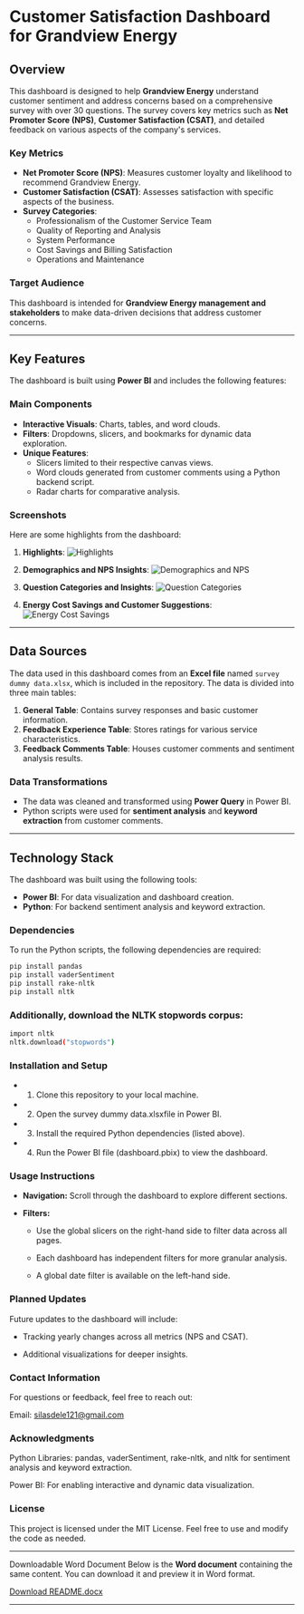 # Customer Satisfaction Dashboard for Grandview Energy

## Overview
This dashboard is designed to help **Grandview Energy** understand customer sentiment and address concerns based on a comprehensive survey with over 30 questions. The survey covers key metrics such as **Net Promoter Score (NPS)**, **Customer Satisfaction (CSAT)**, and detailed feedback on various aspects of the company's services.

### Key Metrics
- **Net Promoter Score (NPS)**: Measures customer loyalty and likelihood to recommend Grandview Energy.
- **Customer Satisfaction (CSAT)**: Assesses satisfaction with specific aspects of the business.
- **Survey Categories**:
  - Professionalism of the Customer Service Team
  - Quality of Reporting and Analysis
  - System Performance
  - Cost Savings and Billing Satisfaction
  - Operations and Maintenance

### Target Audience
This dashboard is intended for **Grandview Energy management and stakeholders** to make data-driven decisions that address customer concerns.

---

## Key Features
The dashboard is built using **Power BI** and includes the following features:

### Main Components
- **Interactive Visuals**: Charts, tables, and word clouds.
- **Filters**: Dropdowns, slicers, and bookmarks for dynamic data exploration.
- **Unique Features**:
  - Slicers limited to their respective canvas views.
  - Word clouds generated from customer comments using a Python backend script.
  - Radar charts for comparative analysis.

### Screenshots
Here are some highlights from the dashboard:

1. **Highlights**:
   ![Highlights](media/image1.png)

2. **Demographics and NPS Insights**:
   ![Demographics and NPS](media/image2.png)

3. **Question Categories and Insights**:
   ![Question Categories](media/image3.png)

4. **Energy Cost Savings and Customer Suggestions**:
   ![Energy Cost Savings](media/image4.png)

---

## Data Sources
The data used in this dashboard comes from an **Excel file** named `survey dummy data.xlsx`, which is included in the repository. The data is divided into three main tables:
1. **General Table**: Contains survey responses and basic customer information.
2. **Feedback Experience Table**: Stores ratings for various service characteristics.
3. **Feedback Comments Table**: Houses customer comments and sentiment analysis results.

### Data Transformations
- The data was cleaned and transformed using **Power Query** in Power BI.
- Python scripts were used for **sentiment analysis** and **keyword extraction** from customer comments.

---

## Technology Stack
The dashboard was built using the following tools:
- **Power BI**: For data visualization and dashboard creation.
- **Python**: For backend sentiment analysis and keyword extraction.

### Dependencies
To run the Python scripts, the following dependencies are required:
```bash
pip install pandas
pip install vaderSentiment
pip install rake-nltk
pip install nltk
```
### Additionally, download the NLTK stopwords corpus:
```bash
import nltk
nltk.download("stopwords")
```

### Installation and Setup
- 1. Clone this repository to your local machine.

- 2. Open the survey dummy data.xlsxfile in Power BI.

- 3. Install the required Python dependencies (listed above).

- 4. Run the Power BI file (dashboard.pbix) to view the dashboard.


### Usage Instructions
- **Navigation:** Scroll through the dashboard to explore different sections.

- **Filters:**

    - Use the global slicers on the right-hand side to filter data across all pages.
    
    - Each dashboard has independent filters for more granular analysis.
    
    - A global date filter is available on the left-hand side.

### Planned Updates
Future updates to the dashboard will include:

- Tracking yearly changes across all metrics (NPS and CSAT).

- Additional visualizations for deeper insights.

### Contact Information
For questions or feedback, feel free to reach out:

Email: silasdele121@gmail.com

### Acknowledgments
Python Libraries: pandas, vaderSentiment, rake-nltk, and nltk for sentiment analysis and keyword extraction.

Power BI: For enabling interactive and dynamic data visualization.


### License
This project is licensed under the MIT License. Feel free to use and modify the code as needed.

---

Downloadable Word Document
Below is the **Word document** containing the same content. You can download it and preview it in Word format.

[Download README.docx](https://files.fm/u/2z8y5b5b5)

---
